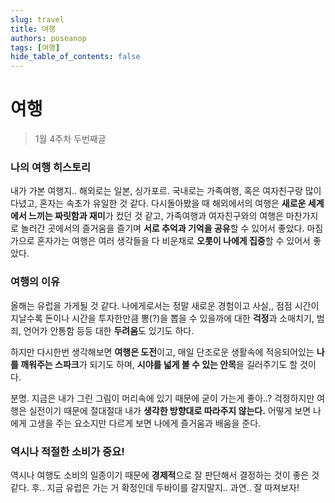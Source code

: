 ```yaml
---
slug: travel
title: 여행
authors: poseanop
tags: [여행]
hide_table_of_contents: false
---
```


# 여행

> 1월 4주차 두번째글

### 나의 여행 히스토리

내가 가본 여행지.. 해외로는 일본, 싱가포르. 국내로는 가족여행, 혹은 여자친구랑 많이 다녔고, 혼자는 속초가 유일한 것 같다. 다시돌아봤을 때 해외에서의 여행은 **새로운 세계에서 느끼는 짜릿함과 재미**가 컸던 것 같고, 가족여행과 여자친구와의 여행은 마찬가지로 놀러간 곳에서의 즐거움을 즐기며 **서로 추억과 기억을 공유**할 수 있어서 좋았다. 마짐가으로 혼자가는 여행은 여러 생각들을 다 비운채로 **오롯이 나에게 집중**할 수 있어서 좋았다.

### 여행의 이유

올해는 유럽을 가게될 것 같다. 나에게로서는 정말 새로운 경험이고 사실,, 점점 시간이 지날수록 돈이나 시간을 투자한만큼 뽕(?)을 뽑을 수 있을까에 대한 **걱정**과 소매치기, 범죄, 언어가 안통함 등등 대한 **두려움**도 있기도 하다.

하지만 다시한번 생각해보면 **여행은 도전**이고, 매일 단조로운 생활속에 적응되어있는 **나를 깨워주는 스파크**가 되기도 하며, **시야를 넓게 볼 수 있는 안목**을 길러주기도 할 것이다.

분명. 지금은 내가 그린 그림이 머리속에 있기 때문에 굳이 가는게 좋아..? 걱정하지만 여행은 실전이기 때문에 절대절대 내가 **생각한 방향대로 따라주지 않는다.** 어떻게 보면 나에게 고생을 주는 요소지만 다르게 보면 나에게 즐거움과 배움을 준다.

### 역시나 적절한 소비가 중요!

역시나 여행도 소비의 일종이기 때문에 **경제적**으로 잘 판단해서 결정하는 것이 좋은 것 같다. 후.. 지금 유럽은 가는 거 확정인데 두바이를 갈지말지.. 과연.. 잘 따져보자!
